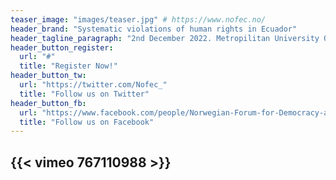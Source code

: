 ```yaml
---
teaser_image: "images/teaser.jpg" # https://www.nofec.no/
header_brand: "Systematic violations of human rights in Ecuador"
header_tagline_paragraph: "2nd December 2022. Metropilitan University OsloMet. Oslo-Norway - Norwegian Forum for Democracy and Rights in Ecuador"
header_button_register:
  url: "#"
  title: "Register Now!"
header_button_tw:
  url: "https://twitter.com/Nofec_"
  title: "Follow us on Twitter"
header_button_fb:
  url: "https://www.facebook.com/people/Norwegian-Forum-for-Democracy-and-Rights-in-Ecuador/100066865013778/"
  title: "Follow us on Facebook"
---
```

{{< vimeo 767110988 >}}
---